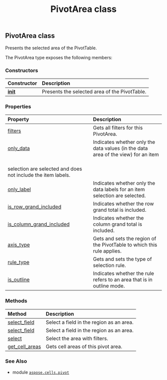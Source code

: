 ﻿---
title: PivotArea class
second_title: Aspose.Cells for Python via .NET API References
description: 
type: docs
weight: 20
url: /aspose.cells.pivot/pivotarea/
is_root: false
---

## PivotArea class

Presents the selected area of the PivotTable.



The PivotArea type exposes the following members:

### Constructors
| Constructor | Description |
| :- | :- |
| [__init__](/cells/python-net/aspose.cells.pivot/pivotarea/__init__/#aspose.cells.pivot.PivotTable) | Presents the selected area of the PivotTable. |


### Properties
| Property | Description |
| :- | :- |
| [filters](/cells/python-net/aspose.cells.pivot/pivotarea/filters) | Gets all filters for this PivotArea. |
| [only_data](/cells/python-net/aspose.cells.pivot/pivotarea/only_data) | Indicates whether only the data values (in the data area of the view) for an item<br/>selection are selected and does not include the item labels. |
| [only_label](/cells/python-net/aspose.cells.pivot/pivotarea/only_label) | Indicates whether only the data labels for an item selection are selected. |
| [is_row_grand_included](/cells/python-net/aspose.cells.pivot/pivotarea/is_row_grand_included) | Indicates whether the row grand total is included. |
| [is_column_grand_included](/cells/python-net/aspose.cells.pivot/pivotarea/is_column_grand_included) | Indicates whether the column grand total is included. |
| [axis_type](/cells/python-net/aspose.cells.pivot/pivotarea/axis_type) | Gets and sets the region of the PivotTable to which this rule applies. |
| [rule_type](/cells/python-net/aspose.cells.pivot/pivotarea/rule_type) | Gets and sets the type of selection rule. |
| [is_outline](/cells/python-net/aspose.cells.pivot/pivotarea/is_outline) | Indicates whether the rule refers to an area that is in outline mode. |


### Methods
| Method | Description |
| :- | :- |
| [select_field](/cells/python-net/aspose.cells.pivot/pivotarea/select_field/#aspose.cells.pivot.PivotFieldType-str) | Select a field in the region as an area. |
| [select_field](/cells/python-net/aspose.cells.pivot/pivotarea/select_field/#aspose.cells.pivot.PivotFieldType-aspose.cells.pivot.PivotField) | Select a field in the region as an area. |
| [select](/cells/python-net/aspose.cells.pivot/pivotarea/select/#aspose.cells.pivot.PivotFieldType-int-aspose.cells.pivot.PivotTableSelectionType) | Select the area with filters. |
| [get_cell_areas](/cells/python-net/aspose.cells.pivot/pivotarea/get_cell_areas/#) | Gets cell areas of this pivot area. |



### See Also
* module [`aspose.cells.pivot`](..)
